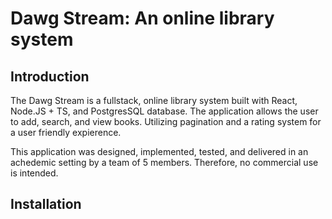 # Dawg Stream: An online library system

## Introduction

The Dawg Stream is a fullstack, online library system built with React, Node.JS + TS, and PostgresSQL database.
The application allows the user to add, search, and view books. Utilizing pagination and a rating system for a user friendly expierence.

This application was designed, implemented, tested, and delivered in an achedemic setting by a team of 5 members. Therefore, no commercial use is intended.
 
## Installation
